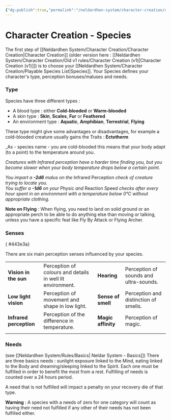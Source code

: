 ```yaml
---
{"dg-publish":true,"permalink":"/neldardhen-system/character-creation/character-creation-species/"}
---
```



# Character Creation - Species 

The first step of [[Neldardhen System/Character Creation/Character Creation\|Character Creation]] (older version here : [[Neldardhen System/Character Creation/Old v1 rules/Character Creation (v1)\|Character Creation (v1)]]) is to choose your [[Neldardhen System/Character Creation/Playable Species List\|Species]].
Your Species defines your character's type, perception bonuses/maluses and needs.
### Type 
Species have three different types :
- A blood type : either **Cold-blooded** or **Warm-blooded**
- A skin type : **Skin**, **Scales**, **Fur** or **Feathered**
- An environment type : **Aquatic**, **Amphibian**, **Terrestrial**, **Flying**

These type might give some advantages or disadvantages, for example a cold-blooded creature usually gains the Traits : **Ectotherm**

_As - species name - you are cold-blooded this means that your body adapt (to a point) to the temperature around you.

_Creatures with Infrared perception have a harder time finding you, but you become slower when your body temperature drops below a certain point._

_You impart a **-2d6** malus on the_ Infrared Perception _check of creature trying to locate you.  
You suffer a **-1d6** on your_ Physic _and_ Reaction Speed _checks after every hour spent in an environment with a temperature below 0°C without appropriate clothing._


**Note on Flying** : When flying, you need to land on solid ground or an appropriate perch to be able to do anything else than moving or talking, unless you have a specific feat like Fly By Attack or Flying Archer. 
### Senses 
{ #443e3a}


There are six main perception senses influenced by your species.

|                         |                                                            |                    |                                        |
| ----------------------- | ---------------------------------------------------------- | ------------------ | -------------------------------------- |
| **Vision in the sun**   | Perception of colours and details in well lit environment. | **Hearing**        | Perception of sounds and ultra-sounds. |
| **Low light vision**    | Perception of movement and shape in low light.             | **Sense of smell** | Perception and distinction of smells.  |
| **Infrared perception** | Perception of the difference in temperature.               | **Magic affinity** | Perception of magic.                   |
|                         |                                                            |                    |                                        |
### Needs
(see [[Neldardhen System/Rules/Basics\| Neldar System - Basics]])
There are three basics needs : sunlight exposure linked to the Mind, eating linked to the Body and dreaming/sleeping linked to the Spirit. Each one must be fulfilled in order to benefit the most from a rest. Fulfilling of needs is counted over a 24 hours period.

A need that is not fulfilled will impact a penalty on your recovery die of that type.

**Warning** : A species with a needs of zero for one category will count as having their need not fulfilled if any other of their needs has not been fulfilled either.